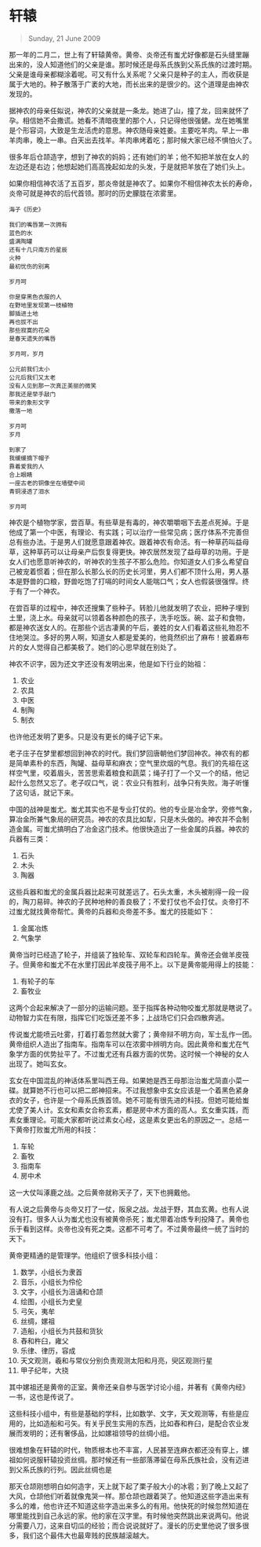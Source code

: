 # 轩辕

> Sunday, 21 June 2009

那一年的二月二，世上有了轩辕黄帝。黄帝、炎帝还有蚩尤好像都是石头缝里蹦
出来的，没人知道他们的父亲是谁。那时候还是母系氏族到父系氏族的过渡时期。
父亲是谁母亲都糊涂着呢。可又有什么关系呢？父亲只是种子的主人，而收获是
属于大地的。种子散落于广袤的大地，而长出来的是很少的。这个道理是由神农
发现的。

据神农的母亲任姒说，神农的父亲就是一条龙。她进了山，撞了龙，回来就怀了
孕。相信她不会撒谎。她看不清暗夜里的那个人，只记得他很强健。龙在她嘴里
是个形容词，大致是生龙活虎的意思。神农随母亲姓姜。主要吃羊肉。早上一串
羊肉串，晚上一串。白天出去找羊。羊肉串烤着吃；那时候大家已经不惧怕火了。

很多年后仓颉造字，想到了神农的妈妈；还有她们的羊；他不知把羊放在女人的
左边还是右边；他想起她们高高挽起如龙的头发，于是就把羊放在了她们头上。

如果你相信神农活了五百岁，那炎帝就是神农了。如果你不相信神农太长的寿命，
炎帝可就是神农的后代首领。那时的历史朦胧在浓雾里。

```
海子《历史》

我们的嘴唇第一次拥有
蓝色的水
盛满陶罐
还有十几只南方的星辰
火种
最初忧伤的别离

岁月呵

你是穿黑色衣服的人
在野地里发现第一枝植物
脚插进土地
再也拔不出
那些寂寞的花朵
是春天遗失的嘴唇

岁月呵，岁月

公元前我们太小
公元后我们又太老
没有人见到那一次真正美丽的微笑
那我还是举手敲门
带来的象形文字
撒落一地

岁月呵
岁月

到家了
我缓缓摘下帽子
靠着爱我的人
合上眼睛
一座古老的铜像坐在墙壁中间
青铜浸透了泪水

岁月呵
```

神农是个植物学家，尝百草。有些草是有毒的，神农嚼嚼咽下去差点死掉。于是
他成了第一个中医，有理论、有实践；可以治疗一些常见病；医疗体系不完善但
总有些办法。于是男人们就愿意跟着神农。跟着神农有命活。有一种草药叫益母
草，这种草药可以让母亲产后恢复得更快。神农居然发现了益母草的功用。于是
女人们也愿意听神农的，听神农的生孩子不那么危险。你知道女人们多么希望自
己被宠着惯着；但在那么长那么长的历史长河里，男人们都不顶什么用，男人基
本是野兽的口粮，野兽吃饱了打嗝的时间女人能喘口气；女人也假装很强悍。终
于有了一个神农。

在尝百草的过程中，神农还搜集了些种子。转脸儿他就发明了农业，把种子埋到
土里，浇上水。母亲就可以领着各种颜色的孩子，洗手吃饭。碗、盆子和食物，
都是神农送女人的。在那些个远古凄黄的午后，姜姓的女人们看着这些礼物忍不
住地哭泣。多好的男人啊，知道女人都是爱美的，他竟然织出了麻布！披着麻布
片的女人觉得自己都美极了。她们的心思早就在别处了。

神农不识字，因为还文字还没有发明出来，他是如下行业的始祖：
1. 农业
2. 农具
3. 中医
4. 制陶
5. 制衣

也许他还发明了更多。只是没有更长的绳子记下来。

老子庄子在梦里都想回到神农的时代。我们梦回唐朝他们梦回神农。神农有的都
是简单素朴的东西，陶罐、益母草和麻衣；空气里炊烟的气息。我们的先祖在这
样空气里，咬着眉头，苦苦思索着粮食和蔬菜；绳子打了一个又一个的结，他记
起什么忽然又忘了。老子叹口气，说：农业只有胜利，战争只有失败。海子听懂
了这句话，就记下来。

中国的战神是蚩尤。蚩尤其实也不是专业打仗的。他的专业是冶金学，旁修气象，
算冶金所兼气象局的研究员。神农的农具比如犁，只是木头做的。神农并不会制
造金属。可蚩尤搞明白了冶金这门技术。他很快造出了一些金属的兵器。神农的
兵器有三类：
1. 石头
2. 木头
3. 陶器

这些兵器和蚩尤的金属兵器比起来可就差远了。石头太重，木头被削得一段一段
的，陶刀易碎。神农的子民种地种的善良极了；不爱打仗也不会打仗。炎帝打不
过蚩尤就找黄帝帮忙。黄帝的兵器和炎帝差不多。蚩尤的技能如下：
1. 金属冶炼
2. 气象学

黄帝当时已经造了轮子，并组装了独轮车、双轮车和四轮车。黄帝还会做羊皮筏
子。但黄帝和蚩尤不在水里打因此羊皮筏子用不上。以下是黄帝能用得上的技能：
1. 有轮子的车
2. 畜牧业

这两个合起来解决了一部分的运输问题。至于指挥各种动物咬蚩尤那就是瞎说了。
动物智力实在有限，指挥它们吃饭还差不多；上战场它们只会四散奔逃。

传说蚩尤能喷云吐雾，打着打着忽然就大雾了；黄帝辩不明方向，军士乱作一团。
黄帝组织人造出了指南车。指南车可以在浓雾中辨明方向。因此黄帝和蚩尤在气
象学方面的优势扯平了。不过蚩尤还有兵器方面的优势。这时候一个神秘的女人
出现了。她叫玄女。

玄女在中国混乱的神话体系里叫西王母。如果她是西王母那治治蚩尤简直小菜一
碟。就算她不行也可以把二郎神招来。不过我想象中玄女应该是一个着黑色紧身
衣的女子，也许是一个母系氏族首领。她不可能有很先进的科技。但她可能给蚩
尤使了美人计。玄女和素女合称玄素，都是房中术方面的高人。玄女重实践，而
素女重理论。可能大家都听说过素女心经，这是素女更出名的原因之一。总结一
下黄帝打败蚩尤所用的科技：
1. 车轮
2. 畜牧
3. 指南车
4. 房中术

这一大仗叫涿鹿之战。之后黄帝就称天子了，天下也拥戴他。

有人说之后黄帝与炎帝又打了一仗，阪泉之战。龙战于野，其血玄黄。也有人说
没有打。很多人认为蚩尤也没有被黄帝杀死；蚩尤带着冶炼专利投降了。黄帝也
乐于看到这样。炎帝也没有死之类。这都不可考了。不过黄帝最终一统了当时的
天下。

黄帝更精通的是管理学。他组织了很多科技小组：
1. 数学，小组长为隶首
2. 音乐，小组长为伶伦
3. 文字，小组长为沮诵和仓颉
4. 绘图，小组长为史皇
5. 弓矢，夷牟
6. 丝绸，嫘祖
7. 造船，小组长为共鼓和货狄
8. 舂和杵臼，雍父
9. 乐律、律历，容成
10. 天文观测，羲和与常仪分别负责观测太阳和月亮，臾区观测行星
11. 甲子纪年，大挠

其中嫘祖还是黄帝的正室。黄帝还亲自参与医学讨论小组，并著有《黄帝内经》
一书，这也是传说了。

这些科技小组中，有些是基础的学科，比如数学、文字，天文观测等，有些是应
用的，比如造船和弓矢。有关乎民生实用的东西，比如舂和杵臼，是配合农业发
展而发明的；还有奢侈品，比如嫘祖领导的丝绸小组。

很难想象在轩辕的时代，物质根本也不丰富，人民甚至连麻衣都还没有穿上，嫘
祖如何说服轩辕投资丝绸。那时候还有一些部落滞留在母系氏族社会，没有迈进
到父系氏族的行列。因此丝绸也是

那天仓颉刚想明白如何造字，天上就下起了栗子般大小的冰雹；到了晚上又起了
大风，仓颉他们听着就像鬼哭一样。那仓颉也跟着哭了。他知道这些字造出来有
多么的难，他也许还不知道这些字造出来多么的有用。他快死的时候忽然知道在
哪里能找到自己永远的家。他的家在汉字里。有时候他突然跳出来说两句。他说
分需要八刀，这来自切瓜的经验；而合说说就好了。漫长的历史里他说了很多很
多，我们这个最伟大也最卑贱的民族越滚越大。
